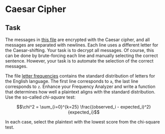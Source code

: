 # Caesar Cipher

## Task

The messages in
[this file](./ciphertext.txt)
are encrypted with the Caesar cipher,
and all messages are separated with newlines.
Each line uses a different letter for the
Caesar-shifting. Your task is to decrypt all messages.
Of course, this can be done by brute-forcing each line
and manually selecting the correct sentence.
However, your task is to automate the selection of the correct messages.

The file
[letter frequencies](./english_freq.txt)
contains the standard distribution of letters for the English language. 
The first line corresponds to `a`, the last line corresponds to `z`. 
Enhance your Frequency Analyzer and write a function that
determines how well a plaintext aligns with the standard distribution. 
Use the so-called _chi-square_ test:

```math
\chi^2 = \sum_{i=0}^{k=25} \frac{(observed_i - expected_i)^2}{expected_i}
```

In each case, select the plaintext with the lowest score from the chi-square test.
